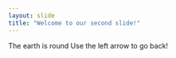 ```yaml
---
layout: slide
title: "Welcome to our second slide!"
---
```

The earth is round
Use the left arrow to go back!
